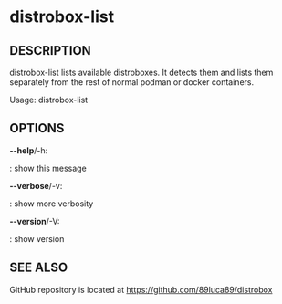 # distrobox-list

## DESCRIPTION

distrobox-list lists available distroboxes. It detects them and lists
them separately from the rest of normal podman or docker containers.

Usage: distrobox-list

## OPTIONS

**\--help**/-h:

:   show this message

**\--verbose**/-v:

:   show more verbosity

**\--version**/-V:

:   show version

## SEE ALSO

GitHub repository is located at https://github.com/89luca89/distrobox
